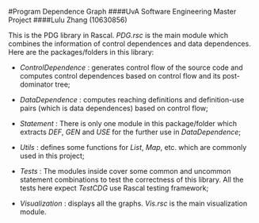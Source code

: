 #Program Dependence Graph
####UvA Software Engineering Master Project
####Lulu Zhang (10630856)

This is the PDG library in Rascal. *PDG.rsc* is the main module which combines the information of control dependences and data dependences. Here are the packages/folders in this library:

  - *ControlDependence* : generates control flow of the source code and computes control dependences based on control flow and its post-dominator tree;
  
  - *DataDependence* : computes reaching definitions and definition-use pairs (which is data dependences) based on control flow;
  
  - *Statement* : There is only one module in this package/folder which extracts *DEF*, *GEN* and *USE* for the further use in *DataDependence*;
  
  - *Utils* : defines some functions for *List*, *Map*, etc. which are commonly used in this project;
  
  - *Tests* : The modules inside cover some common and uncommon statement combinations to test the correctness of this library. All the tests here expect *TestCDG* use Rascal testing framework;
  
  - *Visualization* : displays all the graphs. *Vis.rsc* is the main visualization module.
